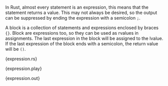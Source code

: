 In Rust, almost every statement is an expression, this means that the statement
returns a value. This may not always be desired, so the output can be
suppressed by ending the expression with a semicolon `;`.

A block is a collection of statements and expressions enclosed by braces `{}`.
Block are expressions too, so they can be used as rvalues in assignments. The
last expression in the block will be assigned to the lvalue. If the last
expression of the block ends with a semicolon, the return value will be `()`.

{expression.rs}

{expression.play}

{expression.out}
